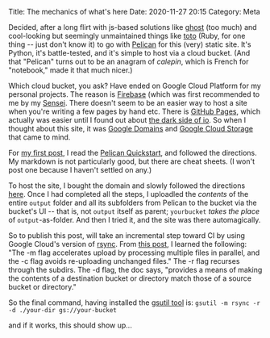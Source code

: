 Title: The mechanics of what's here
Date: 2020-11-27 20:15
Category: Meta

Decided, after a long flirt with js-based solutions like [ghost](https://ghost.org/) (too much) and cool-looking but seemingly unmaintained things like [toto](https://github.com/cloudhead/toto) (Ruby, for one thing -- just don't know it) to go with [Pelican](https://blog.getpelican.com/) for this (very) static site. It's Python, it's battle-tested, and it's simple to host via a cloud bucket. (And that "Pelican" turns out to be an anagram of _calepin_, which is French for "notebook," made it that much nicer.)

Which cloud bucket, you ask? Have ended on Google Cloud Platform for my personal projects. The reason is [Firebase](https://firebase.google.com/) (which was first recommended to me by my [Sensei](https://blog.samibadawi.com/). There doesn't seem to be an easier way to host a site when you're writing a few pages by hand etc. There is [GitHub Pages](https://pages.github.com/), which actually was easier until I found out about [the dark side of io](https://gigaom.com/2014/06/30/the-dark-side-of-io-how-the-u-k-is-making-web-domain-profits-from-a-shady-cold-war-land-deal/). So when I thought about this site, it was [Google Domains](https://domains.google.com) and [Google Cloud Storage](https://cloud.google.com/storage) that came to mind.

For [my first post](https://pythinkloop.com/hello-and-what.html), I read the [Pelican Quickstart](https://docs.getpelican.com/en/latest/quickstart.html), and followed the directions. My markdown is not particularly good, but there are cheat sheets. (I won't post one because I haven't settled on any.)

To host the site, I bought the domain and slowly followed the directions [here](https://cloud.google.com/storage/docs/hosting-static-website). Once I had completed all the steps, I uploadled the _contents_ of the entire `output` folder and all its subfolders from Pelican to the bucket via the bucket's UI -- that is, not `output` itself as parent; `yourbucket` _takes the place_ of `output`-as-folder. And then I tried it, and the site was there automagically.

So to publish this post, will take an incremental step toward CI by using Google Cloud's version of [rsync](https://cloud.google.com/storage/docs/gsutil/commands/rsync). From [this post](https://cloud.google.com/community/tutorials/automated-publishing-cloud-build), I learned the following:
"The -m flag accelerates upload by processing multiple files in parallel, and the -c flag avoids re-uploading unchanged files." The -r flag recurses through the subdirs. The -d flag, the doc says, "provides a means of making the contents of a destination bucket or directory match those of a source bucket or directory."

So the final command, having installed the [gsutil tool](https://cloud.google.com/storage/docs/gsutil) is: `gsutil -m rsync -r -d ./your-dir gs://your-bucket`

and if it works, this should show up...
